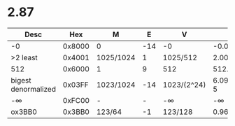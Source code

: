 # 2.87

|Desc|Hex|M|E|V|D|
|---|---|---|---|---|---|
|-0|0x8000|0|-14|-0|-0.0|
|>2 least|0x4001|1025/1024|1|1025/512|2.00195312|
|512|0x6000|1|9|512|512.0|
|bigest denormalized|0x03FF|1023/1024|-14|1023/(2^24)|6.09755516e-5|
|-∞|0xFC00|-|-|-∞|-∞|
|ox3BB0|0x3BB0|123/64|-1|123/128|0.9609375|
